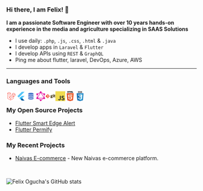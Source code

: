### Hi there, I am Felix! 👋

**I am a passionate Software Engineer with over 10 years hands-on experience in the media and agriculture specializing in SAAS Solutions**

- I use daily: ```.php```, ```.js```, ```.css```, ```.html``` & ```.java```
- I develop apps in ```Laravel``` & ```Flutter```
- I develop APIs using ```REST``` & ```GraphQL```
- Ping me about flutter, laravel, DevOps, Azure, AWS

---

### Languages and Tools

<img align="left" alt="Laravel" width="26px" src="https://raw.githubusercontent.com/github/explore/80688e429a7d4ef2fca1e82350fe8e3517d3494d/topics/laravel/laravel.png" />
<img align="left" alt="Flutter" width="26px" src="https://raw.githubusercontent.com/github/explore/80688e429a7d4ef2fca1e82350fe8e3517d3494d/topics/flutter/flutter.png">
<img align="left" alt="SQL" width="26px" src="https://raw.githubusercontent.com/github/explore/80688e429a7d4ef2fca1e82350fe8e3517d3494d/topics/sql/sql.png" />
<img align="left" alt="GraphQL" width="26px" src="https://raw.githubusercontent.com/github/explore/80688e429a7d4ef2fca1e82350fe8e3517d3494d/topics/graphql/graphql.png" />
<img align="left" alt="Git" width="26px" src="https://raw.githubusercontent.com/github/explore/80688e429a7d4ef2fca1e82350fe8e3517d3494d/topics/git/git.png" />
<img align="left" alt="JavaScript" width="26px" src="https://raw.githubusercontent.com/github/explore/80688e429a7d4ef2fca1e82350fe8e3517d3494d/topics/javascript/javascript.png" />
<img align="left" alt="HTML5" width="26px" src="https://raw.githubusercontent.com/github/explore/80688e429a7d4ef2fca1e82350fe8e3517d3494d/topics/html/html.png" />
<img align="left" alt="CSS3" width="26px" src="https://raw.githubusercontent.com/github/explore/80688e429a7d4ef2fca1e82350fe8e3517d3494d/topics/css/css.png" />  

<br />

### My Open Source Projects
- [Flutter Smart Edge Alert](https://github.com/fenicfelix/smart_edge_alert)
- [Flutter Permify](https://github.com/fenicfelix/flutter_permify)


### My Recent Projects
- [Naivas E-commerce](https://naivas.online?utm_source=GitHub) - New Naivas e-commerce platform.

  
<br/>

![Felix Ogucha's GitHub stats](https://github-readme-stats.vercel.app/api?username=fenicfelix&count_private=true)

